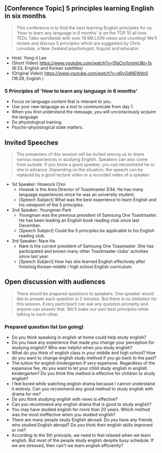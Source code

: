 ## [Conference Topic] 5 principles learning English in six months
> This conference is to find the best learning English principles for us. 'How to learn any language in 6 months' is on the TOP 10 all time TEDx Talks worldwide with over 19 MILLION views and counting! We'll review and discuss 5 principles which are suggested by Chris Lonsdale, a New Zealand psychologist, linguist and educator.
* Host: Yong-il Lee
* (Short Video) https://www.youtube.com/watch?v=0faCtv1ommU&t=1s (6:33, English and Korean subtitles)
* (Original Video) https://www.youtube.com/watch?v=d0yGdNEWdn0 (18:26, English )
### 5 Principles of 'How to learn any language in 6 months'
* Focus on language content that is relevant to you.
* Use your new language as a tool to communicate from day 1.
* When you first understand the message, you will unconsciously acquire the language.
* Do physiological training.
* Psycho-physiological state matters.

## Invited Speeches
> The presenters of this session will be invited among us to share various experiences in studying English. Speakers can also come from outside. If you know a good speaker, you can recommend he or she in advance. Depending on the situation, the speech can be replaced by a good lecture video or a recorded video of a speaker.
* 1st Speaker: Hoseock Choi
  * Hoseok is the Area Director of Toastmaster D34. He has many language experiences since he was an university student.
  * [Speech Subject] What was the best experience to learn English and his viewpoint of the 5 principles.
* 2nd Speaker: Youngman Park
  * Youngman was the previous president of Samsung One Toastmaster. He has been leading an English book reading club since last December.
  * [Speech Subject] Could the 5 principles be applicable to his English reading club.
* 3rd Speaker: Nare Ha
  * Nare is the current president of Samsung One Toasmaster. She has participated and known many other Toastmaster clubs' activities since last year.
  * [Speech Subject] How has she learned English effectively after finishing Korean middle / high school English curriculum.

## Open discussion with audiences
> There would be prapared questions to speakers. One speaker would like to answer each question in 2 minutes. But there is no limitation for this session. Every participant can ask any question promptly and anyone can answer that. We'll make our own best principles while talking to each other.
### Prepared question list (on going)
* Do you think speaking in english at home could help study english?
* Do you have any experience that made you change your perception for studying english? Who was helpful when you study english?
* What do you think of english class in your middle and high school? How do you want to change english study method if you go back to the past?
* The tuition for english kindergarten if very expensive. Regardless of the expensive fee, do you want to let your child study english in english kindergarten? Do you think this method is effective for children to study english?
* I feel bored while watching english drama because I cannot understand it entirely. Can you recommend any good method to study english with drama for me?
* Do you think studying english with news is effective?
* Can you recommend any english drama that is good to study english?
* You may have studied english for more than 20 years. Which method was the most ineffective when you studied english?
* There are many people study English abroad. Do you have any friends who studied English abroad? Do you think their english skills improved or not?
* According to the 5th principle, we need to feel relaxed when we learn english. But most of the people study english despite busy schedule. If we are stressed, then can't we learn english efficiently?
